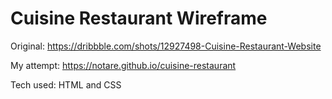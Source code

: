 # Cuisine Restaurant Wireframe

Original: https://dribbble.com/shots/12927498-Cuisine-Restaurant-Website

My attempt: https://notare.github.io/cuisine-restaurant

Tech used: HTML and CSS
